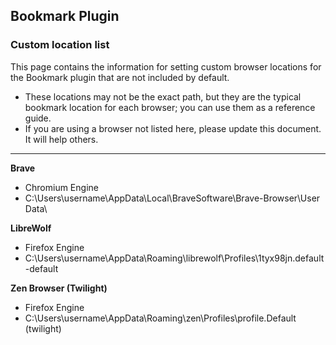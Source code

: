 ## Bookmark Plugin

### Custom location list

This page contains the information for setting custom browser locations for the Bookmark plugin that are not included by default. 
- These locations may not be the exact path, but they are the typical bookmark location for each browser; you can use them as a reference guide.
- If you are using a browser not listed here, please update this document. It will help others.

----

**Brave**
- Chromium Engine
- C:\Users\username\AppData\Local\BraveSoftware\Brave-Browser\User Data\


**LibreWolf**
- Firefox Engine
- C:\Users\username\AppData\Roaming\librewolf\Profiles\1tyx98jn.default-default

**Zen Browser (Twilight)**
- Firefox Engine
- C:\Users\username\AppData\Roaming\zen\Profiles\profile.Default (twilight)
